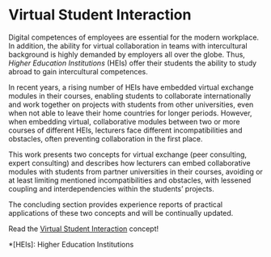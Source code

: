 # Virtual Student Interaction

Digital competences of employees are essential for the modern workplace.
In addition, the ability for virtual collaboration in teams with intercultural background is highly demanded by employers all over the globe.
Thus, _Higher Education Institutions_ (HEIs) offer their students the ability to study abroad to gain intercultural competences.

In recent years, a rising number of HEIs have embedded virtual exchange modules in their courses, enabling students to collaborate internationally and work together on projects with students from other universities, even when not able to leave their home countries for longer periods.
However, when embedding virtual, collaborative modules between two or more courses of different HEIs, lecturers face different incompatibilities and obstacles, often preventing collaboration in the first place.

This work presents two concepts for virtual exchange (peer consulting, expert consulting) and describes how lecturers can embed collaborative modules with students from partner universities in their courses, avoiding or at least limiting mentioned incompatibilities and obstacles, with lessened coupling and interdependencies within the students’ projects.

The concluding section provides experience reports of practical applications of these two concepts and will be continually updated.

Read the [Virtual Student Interaction](/assets/pdf/virtual-student-interaction.pdf) concept!

*[HEIs]: Higher Education Institutions